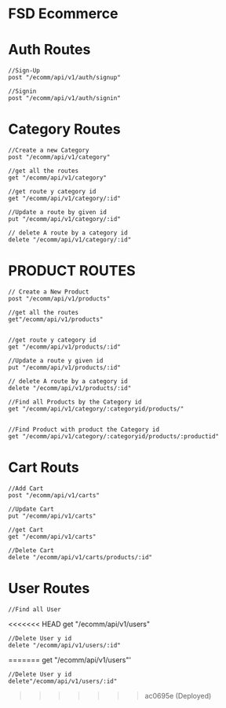 # FSD Ecommerce 

# Auth Routes

    //Sign-Up
    post "/ecomm/api/v1/auth/signup"

    //Signin
    post "/ecomm/api/v1/auth/signin"

# Category Routes

    //Create a new Category
    post "/ecomm/api/v1/category"

    //get all the routes
    get "/ecomm/api/v1/category"

    //get route y category id
    get "/ecomm/api/v1/category/:id"

    //Update a route by given id
    put "/ecomm/api/v1/category/:id"

    // delete A route by a category id
    delete "/ecomm/api/v1/category/:id"

# PRODUCT ROUTES

    // Create a New Product
    post "/ecomm/api/v1/products"

    //get all the routes
    get"/ecomm/api/v1/products"


    //get route y category id
    get "/ecomm/api/v1/products/:id"

    //Update a route y given id
    put "/ecomm/api/v1/products/:id" 

    // delete A route by a category id
    delete "/ecomm/api/v1/products/:id" 

    //Find all Products by the Category id
    get "/ecomm/api/v1/category/:categoryid/products/"  


    //Find Product with product the Category id
    get "/ecomm/api/v1/category/:categoryid/products/:productid"

# Cart Routs

    //Add Cart
    post "/ecomm/api/v1/carts"

    //Update Cart
    put "/ecomm/api/v1/carts"

    //get Cart
    get "/ecomm/api/v1/carts"

    //Delete Cart
    delete "/ecomm/api/v1/carts/products/:id"


# User Routes

    //Find all User
<<<<<<< HEAD
    get "/ecomm/api/v1/users"
    
    //Delete User y id
    delete "/ecomm/api/v1/users/:id"
=======
    get "/ecomm/api/v1/users"'
    
    //Delete User y id
    delete"/ecomm/api/v1/users/:id"
>>>>>>> ac0695e (Deployed)
